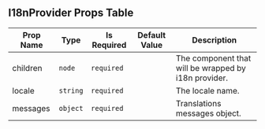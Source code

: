 ## I18nProvider Props Table
| Prop Name | Type | Is Required | Default Value | Description |
|-|-|-|-|-|
| children| `node`| `required`| | The component that will be wrapped by i18n provider.|
| locale| `string`| `required`| | The locale name.|
| messages| `object`| `required`| | Translations messages object.|